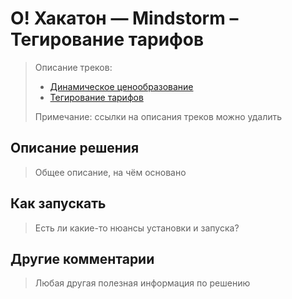 # О! Хакатон — Mindstorm – Тегирование тарифов

> 
> Описание треков:
> 
> - [Динамическое ценообразование](https://docs.ostrovok.tech/s/hackathon-track-1)
> - [Тегирование тарифов](https://docs.ostrovok.tech/s/hackathon-track-2)
>
> Примечание: ссылки на описания треков можно удалить
> 

## Описание решения

> Общее описание, на чём основано

## Как запускать

> Есть ли какие-то нюансы установки и запуска?

## Другие комментарии

> Любая другая полезная информация по решению
